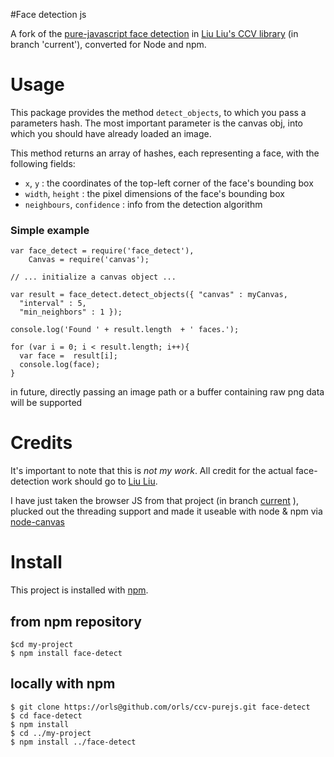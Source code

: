 #Face detection js

A fork of the [pure-javascript face detection](https://github.com/liuliu/ccv/tree/current/js) in [Liu Liu's CCV library](https://github.com/liuliu/ccv) (in branch 'current'), converted for Node and npm.

# Usage

This package provides the method `detect_objects`, to which you pass a parameters hash. The most important parameter is the canvas obj, into which you should have already loaded an image.

This method returns an array of hashes, each representing a face, with the following fields:

* `x`, `y` : the coordinates of the top-left corner of the face's bounding box
* `width`, `height` : the pixel dimensions of the face's bounding box
* `neighbours`, `confidence` : info from the detection algorithm

### Simple example

    var face_detect = require('face_detect'),
        Canvas = require('canvas');
    
    // ... initialize a canvas object ...
    
    var result = face_detect.detect_objects({ "canvas" : myCanvas,
      "interval" : 5,
      "min_neighbors" : 1 });
    
    console.log('Found ' + result.length  + ' faces.');
    
    for (var i = 0; i < result.length; i++){
      var face =  result[i];
      console.log(face);
    }
    

in future, directly passing an image path or a buffer containing raw png data will be supported

# Credits

It's important to note that this is *not my work*. All credit for the actual face-detection work should go to [Liu Liu](https://github.com/liuliu/).

I have just taken the browser JS from that project (in branch [current](https://github.com/liuliu/ccv/tree/current/js) ), plucked out the threading support and made it useable with node & npm via [node-canvas](https://github.com/LearnBoost/node-canvas/)

# Install

This project is installed with [npm](http://npmjs.org).

## from npm repository
  
    $cd my-project
    $ npm install face-detect

## locally with npm

    $ git clone https://orls@github.com/orls/ccv-purejs.git face-detect
    $ cd face-detect
    $ npm install
    $ cd ../my-project
    $ npm install ../face-detect
